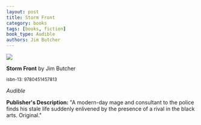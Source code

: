 ```yaml
---
layout: post
title: Storm Front
category: books
tags: [books, fiction]
book_type: Audible
authors: Jim Butcher
---
```


<img src="https://books.google.com/books/publisher/content?id=tJHqDwAAQBAJ&printsec=frontcover&img=1&zoom=1&imgtk=AFLRE73XcO7o_YELrfpsb4lOYymI4YN2uMzaSZqIYCKZycb5JLsyjkHtzkEqFohLk0Tj8n8NnijpgI2jmP0rmtoGe_H2Bn6HpRImo0TAomBkVUbb0kzWZplXJ_mijehwCyKBZTrwsroh"/>

**Storm Front** by Jim Butcher

<sup>isbn-13: 9780451457813</sup>

*Audible*

**Publisher's Description:**
"A modern-day mage and consultant to the police finds his stale life
suddenly enlivened by the presence of a rival in the black arts. Original."
